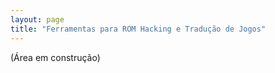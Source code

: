 ```yaml
---
layout: page
title: "Ferramentas para ROM Hacking e Tradução de Jogos"
---
```


(Área em construção)